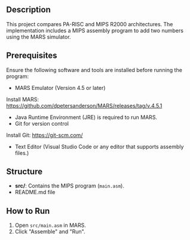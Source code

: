 ## Description  
This project compares PA-RISC and MIPS R2000 architectures. The implementation includes a MIPS assembly program to add two numbers using the MARS simulator.

## Prerequisites

Ensure the following software and tools are installed before running the program:
- MARS Emulator (Version 4.5 or later)

Install MARS: https://github.com/dpetersanderson/MARS/releases/tag/v.4.5.1
- Java Runtime Environment (JRE) is required to run MARS.
- Git for version control

Install Git: https://git-scm.com/
- Text Editor (Visual Studio Code or any editor that supports assembly files.)


## Structure  
- **src/**: Contains the MIPS program (`main.asm`).
- README.md file  

## How to Run  
1. Open `src/main.asm` in MARS.  
2. Click "Assemble" and "Run".  
